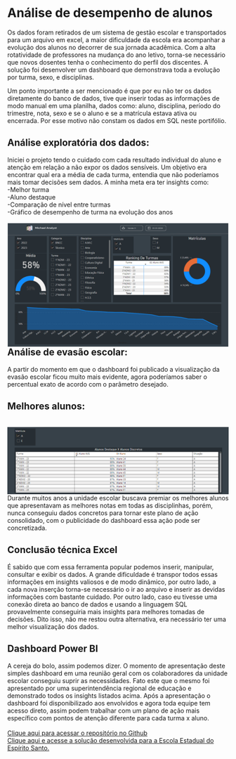 # Análise de desempenho de alunos
Os dados foram retirados de um sistema de gestão escolar e transportados para um arquivo em excel, a maior dificuldade da escola era acompanhar a evolução dos alunos no decorrer de sua
jornada acadêmica. Com a alta rotatividade de professores na mudança do ano letivo, torna-se necessário que novos dosentes tenha o conhecimento do perfil dos discentes. A solução foi 
desenvolver um dashboard que demonstrava toda a evolução por turma, sexo, e disciplinas.

Um ponto importante a ser mencionado é que por eu não ter os dados diretamente do banco de dados, tive que inserir todas as informações de modo manual em uma planilha, dados como: aluno,
disciplina, período do trimestre, nota, sexo e se o aluno e se a matrícula estava ativa ou encerrada. Por esse motivo não constam os dados em SQL neste portifólio.

## Análise exploratória dos dados:
Iniciei o projeto tendo o cuidado com cada resultado individual do aluno e atenção em relação a não expor os dados sensíveis. Um objetivo era encontrar qual era a média de 
cada turma, entendia que não poderíamos mais tomar decisões sem dados. A minha meta era ter insights como:
<br>
-Melhor turma<br>
-Aluno destaque<br>
-Comparação de nível entre turmas<br>
-Gráfico de desempenho de turma na evolução dos anos
<br>
<br>
<img align="right" widht="500" src="https://github.com/Michael-Lemos/DesempenhoEnsino/blob/main/Imagens/DesempenhoEscolar_TelaGeral.png?raw=true">

<br>
<br>

## Análise de evasão escolar:
A partir do momento em que o dashboard foi publicado a visualização da evasão escolar ficou muito mais evidente, agora poderíamos saber o percentual exato de acordo com o parâmetro 
desejado.
<br>

## Melhores alunos:
<br>
<img align="right" widht="1100" src="https://github.com/Michael-Lemos/DesempenhoEnsino/blob/main/Imagens/melhoresalunos.png?raw=true">
<br>
Durante muitos anos a unidade escolar buscava premiar os melhores alunos que apresentavam as melhores notas em todas as disciplinhas, porém, nunca conseguiu dados concretos
para tornar este plano de ação consolidado, com o publicidade do dashboard essa ação pode ser concretizada.

<br>

## Conclusão técnica Excel
É sabido que com essa ferramenta popular podemos inserir, manipular, consultar e exibir os dados. A grande dificuldade é transpor todos essas informações em insights valiosos e de modo dinâmico, por outro lado, a cada nova inserção torna-se necessário o ir ao arquivo e inserir as devidas informações com bastante cuidado.
Por outro lado, caso eu tivesse uma conexão direta ao banco de dados e usando a linguagem SQL provavelmente conseguiria mais insights para melhores tomadas de decisões.
Dito isso, não me restou outra alternativa, era necessário ter uma melhor visualização dos dados.<br>

## Dashboard Power BI
A cereja do bolo, assim podemos dizer. O momento de apresentação deste simples dashboard em uma reunião geral com os colaboradores da unidade escolar conseguiu suprir as necessidades.
Fato este que o mesmo foi apresentado por uma superintendência regional de educação e demonstrado todos os insights listados acima.
Após a apresentação o dashboard foi disponibilizado aos envolvidos e agora toda equipe tem acesso direto, assim podem trabalhar com um plano de ação mais específico com pontos de atenção
diferente para cada turma x aluno.
<br>
<br>
 <a href="https://github.com/Michael-Lemos/DesempenhoEnsino">
  Clique aqui para acessar o repositório no Github <br>
  </a>
   <a href="https://app.powerbi.com/view?r=eyJrIjoiZjA2NDU5NWMtY2ZmOS00NDBkLTgzYzEtMWVkMmY3MzZkZWMxIiwidCI6IjZmZDI1ZjQyLWM5NGYtNDJmNi04YjBjLTkxMGZlZmMwYWFkMSJ9">
  Clique aqui e acesse a solução desenvolvida para a Escola Estadual do Espírito Santo.





